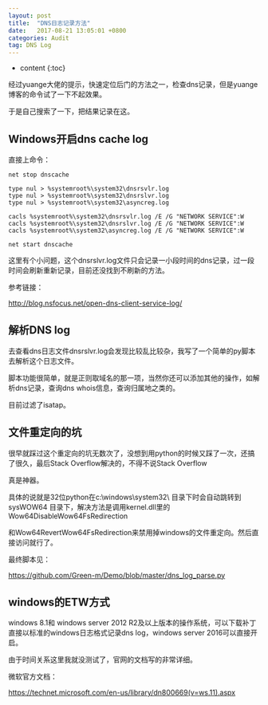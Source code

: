 ```yaml
---
layout: post
title:  "DNS日志记录方法"
date:   2017-08-21 13:05:01 +0800
categories: Audit
tag: DNS Log 
---
```


* content
{:toc}



经过yuange大佬的提示，快速定位后门的方法之一，检查dns记录，但是yuange博客的命令试了一下不起效果。

于是自己搜索了一下，把结果记录在这。



Windows开启dns cache log
-------------

直接上命令：


```
net stop dnscache

type nul > %systemroot%\system32\dnsrsvlr.log
type nul > %systemroot%\system32\dnsrslvr.log
type nul > %systemroot%\system32\asyncreg.log

cacls %systemroot%\system32\dnsrsvlr.log /E /G "NETWORK SERVICE":W
cacls %systemroot%\system32\dnsrslvr.log /E /G "NETWORK SERVICE":W
cacls %systemroot%\system32\asyncreg.log /E /G "NETWORK SERVICE":W

net start dnscache
```

这里有个小问题，这个dnsrslvr.log文件只会记录一小段时间的dns记录，过一段时间会刷新重新记录，目前还没找到不刷新的方法。

参考链接：  

http://blog.nsfocus.net/open-dns-client-service-log/




解析DNS log
--------------

去查看dns日志文件dnsrslvr.log会发现比较乱比较杂，我写了一个简单的py脚本去解析这个日志文件。

脚本功能很简单，就是正则取域名的那一项，当然你还可以添加其他的操作，如解析dns记录，查询dns whois信息，查询归属地之类的。

目前过滤了isatap。




文件重定向的坑
-------------------

很早就踩过这个重定向的坑无数次了，没想到用python的时候又踩了一次，还搞了很久，最后Stack Overflow解决的，不得不说Stack Overflow

真是神器。

具体的说就是32位python在c:\\windows\\system32\\ 目录下时会自动跳转到sysWOW64 目录下，解决方法是调用kernel.dll里的Wow64DisableWow64FsRedirection

和Wow64RevertWow64FsRedirection来禁用掉windows的文件重定向。然后直接访问就行了。


最终脚本见： 

https://github.com/Green-m/Demo/blob/master/dns_log_parse.py


windows的ETW方式
------------------

windows 8.1和 windows server 2012 R2及以上版本的操作系统，可以下载补丁直接以标准的windows日志格式记录dns log，windows server 2016可以直接开启。

由于时间关系这里我就没测试了，官网的文档写的非常详细。

微软官方文档：

https://technet.microsoft.com/en-us/library/dn800669(v=ws.11).aspx


